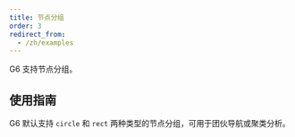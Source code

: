 ```yaml
---
title: 节点分组
order: 3
redirect_from:
  - /zh/examples
---
```


G6 支持节点分组。

## 使用指南

G6 默认支持 `circle` 和 `rect` 两种类型的节点分组，可用于团伙导航或聚类分析。